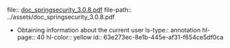 file:: [doc_springsecurity_3.0.8.pdf](../assets/doc_springsecurity_3.0.8.pdf)
file-path:: ../assets/doc_springsecurity_3.0.8.pdf

- Obtaining information about the current user
  ls-type:: annotation
  hl-page:: 40
  hl-color:: yellow
  id:: 63e273ec-8e1b-445e-af31-f654ce5df0ca